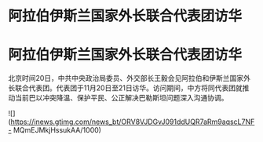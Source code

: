 # 阿拉伯伊斯兰国家外长联合代表团访华

# 阿拉伯伊斯兰国家外长联合代表团访华

北京时间20日，中共中央政治局委员、外交部长王毅会见阿拉伯和伊斯兰国家外长联合代表团。代表团于11月20日至21日访华。访问期间，中方将同代表团就推动当前巴以冲突降温、保护平民、公正解决巴勒斯坦问题深入沟通协调。
​​​

![](https://inews.gtimg.com/news_bt/ORV8VJDGvJ091ddUQR7aRm9aqscL7NF-
MQmEJMkjHssukAA/1000)

